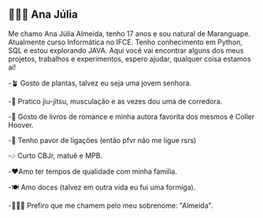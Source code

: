 ## 👩🏽‍💻 Ana Júlia 

Me chamo Ana Júlia Almeida, tenho 17 anos e sou natural de Maranguape. 
Atualmente curso Informática no IFCE. Tenho conhecimento em Python, SQL e estou explorando JAVA.
Aqui você vai encontrar alguns dos meus projetos, trabalhos e experimentos, espero ajudar, qualquer coisa estamos aí!

-🪴 Gosto de plantas, talvez eu seja uma jovem senhora.

-🥋 Pratico jiu-jitsu, musculação e as vezes dou uma de corredora. 

-📖 Gosto de livros de romance e minha autora favorita dos mesmos é Coller Hoover.

-🙂 Tenho pavor de  ligações (então pfvr não me ligue  rsrs)

-🎶 Curto CBJr, matuê e MPB. 

-❤️Amo ter tempos de qualidade com minha familia. 

-🍽️ Amo doces (talvez em outra vida eu fui uma formiga). 

-🙋🏽‍♀️ Prefiro que me chamem pelo meu sobrenome: "Almeida".

